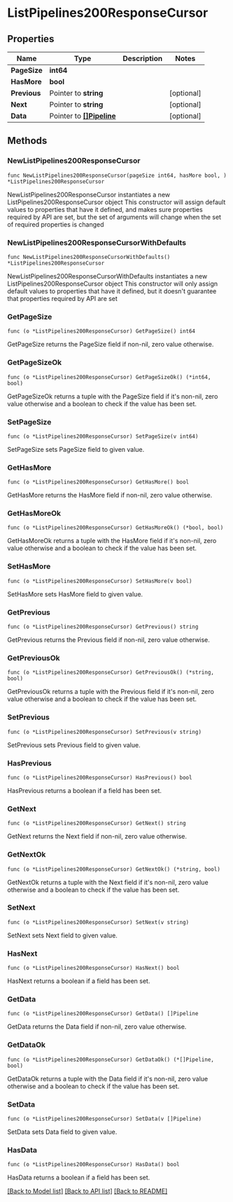 # ListPipelines200ResponseCursor

## Properties

Name | Type | Description | Notes
------------ | ------------- | ------------- | -------------
**PageSize** | **int64** |  | 
**HasMore** | **bool** |  | 
**Previous** | Pointer to **string** |  | [optional] 
**Next** | Pointer to **string** |  | [optional] 
**Data** | Pointer to [**[]Pipeline**](Pipeline.md) |  | [optional] 

## Methods

### NewListPipelines200ResponseCursor

`func NewListPipelines200ResponseCursor(pageSize int64, hasMore bool, ) *ListPipelines200ResponseCursor`

NewListPipelines200ResponseCursor instantiates a new ListPipelines200ResponseCursor object
This constructor will assign default values to properties that have it defined,
and makes sure properties required by API are set, but the set of arguments
will change when the set of required properties is changed

### NewListPipelines200ResponseCursorWithDefaults

`func NewListPipelines200ResponseCursorWithDefaults() *ListPipelines200ResponseCursor`

NewListPipelines200ResponseCursorWithDefaults instantiates a new ListPipelines200ResponseCursor object
This constructor will only assign default values to properties that have it defined,
but it doesn't guarantee that properties required by API are set

### GetPageSize

`func (o *ListPipelines200ResponseCursor) GetPageSize() int64`

GetPageSize returns the PageSize field if non-nil, zero value otherwise.

### GetPageSizeOk

`func (o *ListPipelines200ResponseCursor) GetPageSizeOk() (*int64, bool)`

GetPageSizeOk returns a tuple with the PageSize field if it's non-nil, zero value otherwise
and a boolean to check if the value has been set.

### SetPageSize

`func (o *ListPipelines200ResponseCursor) SetPageSize(v int64)`

SetPageSize sets PageSize field to given value.


### GetHasMore

`func (o *ListPipelines200ResponseCursor) GetHasMore() bool`

GetHasMore returns the HasMore field if non-nil, zero value otherwise.

### GetHasMoreOk

`func (o *ListPipelines200ResponseCursor) GetHasMoreOk() (*bool, bool)`

GetHasMoreOk returns a tuple with the HasMore field if it's non-nil, zero value otherwise
and a boolean to check if the value has been set.

### SetHasMore

`func (o *ListPipelines200ResponseCursor) SetHasMore(v bool)`

SetHasMore sets HasMore field to given value.


### GetPrevious

`func (o *ListPipelines200ResponseCursor) GetPrevious() string`

GetPrevious returns the Previous field if non-nil, zero value otherwise.

### GetPreviousOk

`func (o *ListPipelines200ResponseCursor) GetPreviousOk() (*string, bool)`

GetPreviousOk returns a tuple with the Previous field if it's non-nil, zero value otherwise
and a boolean to check if the value has been set.

### SetPrevious

`func (o *ListPipelines200ResponseCursor) SetPrevious(v string)`

SetPrevious sets Previous field to given value.

### HasPrevious

`func (o *ListPipelines200ResponseCursor) HasPrevious() bool`

HasPrevious returns a boolean if a field has been set.

### GetNext

`func (o *ListPipelines200ResponseCursor) GetNext() string`

GetNext returns the Next field if non-nil, zero value otherwise.

### GetNextOk

`func (o *ListPipelines200ResponseCursor) GetNextOk() (*string, bool)`

GetNextOk returns a tuple with the Next field if it's non-nil, zero value otherwise
and a boolean to check if the value has been set.

### SetNext

`func (o *ListPipelines200ResponseCursor) SetNext(v string)`

SetNext sets Next field to given value.

### HasNext

`func (o *ListPipelines200ResponseCursor) HasNext() bool`

HasNext returns a boolean if a field has been set.

### GetData

`func (o *ListPipelines200ResponseCursor) GetData() []Pipeline`

GetData returns the Data field if non-nil, zero value otherwise.

### GetDataOk

`func (o *ListPipelines200ResponseCursor) GetDataOk() (*[]Pipeline, bool)`

GetDataOk returns a tuple with the Data field if it's non-nil, zero value otherwise
and a boolean to check if the value has been set.

### SetData

`func (o *ListPipelines200ResponseCursor) SetData(v []Pipeline)`

SetData sets Data field to given value.

### HasData

`func (o *ListPipelines200ResponseCursor) HasData() bool`

HasData returns a boolean if a field has been set.


[[Back to Model list]](../README.md#documentation-for-models) [[Back to API list]](../README.md#documentation-for-api-endpoints) [[Back to README]](../README.md)


